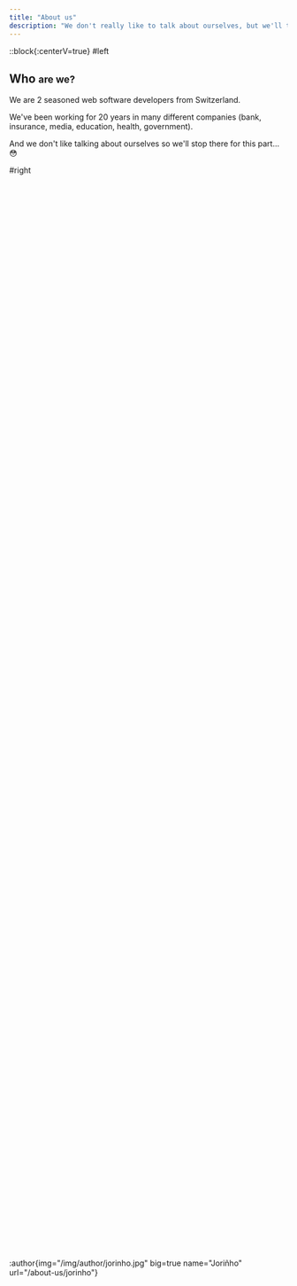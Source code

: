 ```yaml
---
title: "About us"
description: "We don't really like to talk about ourselves, but we'll try... "
---
```


::block{:centerV=true}
#left
## Who <small class="block opacity-50">are we?</small>
We are 2 seasoned web software developers from Switzerland.

We've been working for 20 years in many different companies
(bank, insurance, media, education, health, government).

And we don't like talking about ourselves so we'll stop there for this part...
:flushed:

#right
<div style="height:100%;padding:2.5rem 0;display:flex;flex-wrap:wrap;align-items:flex-end;justify-content:center;">

  :author{img="/img/author/jorinho.jpg" big=true name="Joriñho" url="/about-us/jorinho"}

  :author{img="/img/author/tadai.jpg" big=true name="Tadaï" url="/about-us/tadai"}

</div>
::

::block
#left
## What <small class="block opacity-50">do we do?</small>
We build web products (as you've probably read on the [homepage](/))
and we'll tell you [how](#how) and [why](#why) in the next sections...

Stay tuned 🥁

Ah, did we already tell you we hate talking about ourselves?
Well, that's the case, really.

#right
## How <small class="block opacity-50">do we do that?</small>
We usually sit in front of the computer and type on the keyboard... obviously...
::


::block
## Why <small class="block opacity-50">do we do all this?</small>
Considering the importance of that question and the brevity of the previous
parts, we thought writing a little AI to ask us relevant questions
would be a nice way to extract some of our deeper hidden thoughts.

Because we hate talking about ourselves (not sure we told you about it already
:thinking:...)
::

:chat{isFull=true id="about-us-ai"}
